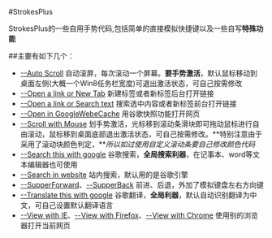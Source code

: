 #StrokesPlus

StrokesPlus的一些自用手势代码,包括简单的直接模拟快捷键以及一些自写**特殊功能**

##主要有如下几个：

+ [--Auto Scroll]() 自动滚屏，每次滚动一个屏幕。**要手势激活**，默认鼠标移动到桌面左侧(大概一个Win8任务栏宽度)可退出激活状态，可自己按需修改
+ [--Open a link or New Tab]() 新建标签或者新标签后台打开链接
+ [--Open a link or Search text]() 搜索选中内容或者新标签前台打开链接
+ [--Open in GoogleWebeCache]() 用谷歌快照功能打开网页
+ [--Scroll with Mouse]() 划手势激活，光标移到滚动条滑块即可拖动鼠标进行自由滚动，鼠标移到桌面底部退出激活状态，可自己按需修改。**特别注意由于采用了滚动块颜色判定，***所以如过使用自定义滚动条要自己修改颜色代码*
+ [--Search this with google]() 谷歌搜索，**全局搜索利器**，在记事本、word等文本编辑器也可使用
+ [--Search in website]() 站内搜索，默认用的是谷歌引擎
+ [--SupperForward]()、[--SupperBack](https://github.com/defpt/StrokesPlus/blob/master/--SupperBack.lua) 前进、后退，外加了模拟键盘左右方向键
+ [--Translate this with google](https://github.com/defpt/StrokesPlus/blob/master/--SupperForward.lua) 谷歌翻译，**全局利器**，默认自动识别翻译为中文，可自己设置默认翻译语言
+ [--View with IE]()、[--View with Firefox]()、[--View with Chrome]() 使用别的浏览器打开当前网页

